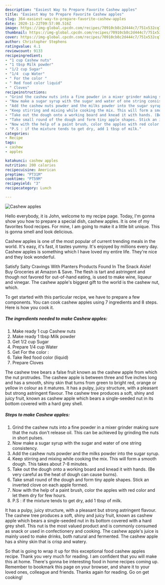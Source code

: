 ```yaml
---
description: "Easiest Way to Prepare Favorite Cashew apples"
title: "Easiest Way to Prepare Favorite Cashew apples"
slug: 364-easiest-way-to-prepare-favorite-cashew-apples
date: 2020-11-22T09:57:00.516Z
image: https://img-global.cpcdn.com/recipes/70910cb8c2d444c7/751x532cq70/cashew-apples-recipe-main-photo.jpg
thumbnail: https://img-global.cpcdn.com/recipes/70910cb8c2d444c7/751x532cq70/cashew-apples-recipe-main-photo.jpg
cover: https://img-global.cpcdn.com/recipes/70910cb8c2d444c7/751x532cq70/cashew-apples-recipe-main-photo.jpg
author: Christopher Stephens
ratingvalue: 4.1
reviewcount: 9133
recipeingredient:
- "1 cup Cashew nuts"
- "1 tbsp Milk powder"
- "1/2 cup Sugar"
- "1/4  cup Water"
- " For the color "
- " Red food color liquid"
- " Cloves"
recipeinstructions:
- "Grind the cashew nuts into a fine powder in a mixer grinder making sure that the nuts don&#39;t release oil. This can be achieved by grinding the nuts in short pulses."
- "Now make a sugar syrup with the sugar and water of one string consistency."
- "Add the cashew nuts powder and the milks powder into the sugar syrup."
- "Keep stirring and mixing while cooking the mix. This will form a smooth dough. This takes about 7-8 minutes."
- "Take out the dough onto a working board and knead it with hands. (Be very careful as the heat of dough can cause burns)."
- "Take small round of the dough and form tiny apple shapes. Stick an inverted clove on each apple formed."
- "Now with the help of a paint brush, color the apples with red color and let them dry for few hours."
- "P.S : if the mixture tends to get dry, add 1 tbsp of milk."
categories:
- Recipe
tags:
- cashew
- apples

katakunci: cashew apples 
nutrition: 200 calories
recipecuisine: American
preptime: "PT31M"
cooktime: "PT59M"
recipeyield: "3"
recipecategory: Lunch

---
```



![Cashew apples](https://img-global.cpcdn.com/recipes/70910cb8c2d444c7/751x532cq70/cashew-apples-recipe-main-photo.jpg)

Hello everybody, it is John, welcome to my recipe page. Today, I'm gonna show you how to prepare a special dish, cashew apples. It is one of my favorites food recipes. For mine, I am going to make it a little bit unique. This is gonna smell and look delicious.

Cashew apples is one of the most popular of current trending meals in the world. It's easy, it's fast, it tastes yummy. It's enjoyed by millions every day. Cashew apples is something which I have loved my entire life. They're nice and they look wonderful.

Satisfy Salty Cravings With Planters Products Found In The Snack Aisle! Buy Groceries at Amazon &amp; Save. The flesh is tart and astringent and though not favored for out-of-hand eating, is used to make wine, liqueur and vinegar. The cashew apple&#39;s biggest gift to the world is the cashew nut, which.


To get started with this particular recipe, we have to prepare a few components. You can cook cashew apples using 7 ingredients and 8 steps. Here is how you cook it.

<!--inarticleads1-->

##### The ingredients needed to make Cashew apples:

1. Make ready 1 cup Cashew nuts
1. Make ready 1 tbsp Milk powder
1. Get 1/2 cup Sugar
1. Prepare 1/4  cup Water
1. Get  For the color :
1. Take  Red food color (liquid)
1. Prepare  Cloves


The cashew tree bears a false fruit known as the cashew apple from which the nut protrudes. The cashew apple is between three and five inches long and has a smooth, shiny skin that turns from green to bright red, orange or yellow in colour as it matures. It has a pulpy, juicy structure, with a pleasant but strong astringent flavour. The cashew tree produces a soft, shiny and juicy fruit, known as cashew apple which bears a single-seeded nut in its bottom covered with a hard grey shell. 

<!--inarticleads2-->

##### Steps to make Cashew apples:

1. Grind the cashew nuts into a fine powder in a mixer grinder making sure that the nuts don&#39;t release oil. This can be achieved by grinding the nuts in short pulses.
1. Now make a sugar syrup with the sugar and water of one string consistency.
1. Add the cashew nuts powder and the milks powder into the sugar syrup.
1. Keep stirring and mixing while cooking the mix. This will form a smooth dough. This takes about 7-8 minutes.
1. Take out the dough onto a working board and knead it with hands. (Be very careful as the heat of dough can cause burns).
1. Take small round of the dough and form tiny apple shapes. Stick an inverted clove on each apple formed.
1. Now with the help of a paint brush, color the apples with red color and let them dry for few hours.
1. P.S : if the mixture tends to get dry, add 1 tbsp of milk.


It has a pulpy, juicy structure, with a pleasant but strong astringent flavour. The cashew tree produces a soft, shiny and juicy fruit, known as cashew apple which bears a single-seeded nut in its bottom covered with a hard grey shell. This nut is the most valued product and is commonly consumed as snack or used in confectionery and cooking. The cashew apple&#39;s juice is mainly used to make drinks, both natural and fermented. The cashew apple has a shiny skin that is crisp and watery. 

So that is going to wrap it up for this exceptional food cashew apples recipe. Thank you very much for reading. I am confident that you will make this at home. There's gonna be interesting food in home recipes coming up. Remember to bookmark this page on your browser, and share it to your loved ones, colleague and friends. Thanks again for reading. Go on get cooking!
